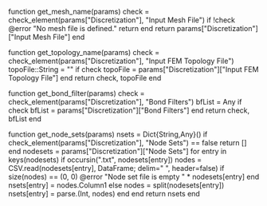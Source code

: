 function get_mesh_name(params)
    check = check_element(params["Discretization"], "Input Mesh File")
    if !check
        @error "No mesh file is defined."
        return
    end
    return params["Discretization"]["Input Mesh File"]
end

function get_topology_name(params)
    check = check_element(params["Discretization"], "Input FEM Topology File")
    topoFile::String = ""
    if check
        topoFile = params["Discretization"]["Input FEM Topology File"]
    end
    return check, topoFile
end

function get_bond_filter(params)
    check = check_element(params["Discretization"], "Bond Filters")
    bfList = Any
    if check
        bfList = params["Discretization"]["Bond Filters"]
    end
    return check, bfList
end

function get_node_sets(params)
    nsets = Dict{String,Any}()
    if check_element(params["Discretization"], "Node Sets") == false
        return []
    end
    nodesets = params["Discretization"]["Node Sets"]
    for entry in keys(nodesets)
        if occursin(".txt", nodesets[entry])
            nodes = CSV.read(nodesets[entry], DataFrame; delim=" ", header=false)
            if size(nodes) == (0, 0)
                @error "Node set file is empty " * nodesets[entry]
            end
            nsets[entry] = nodes.Column1
        else
            nodes = split(nodesets[entry])
            nsets[entry] = parse.(Int, nodes)
        end
    end
    return nsets
end